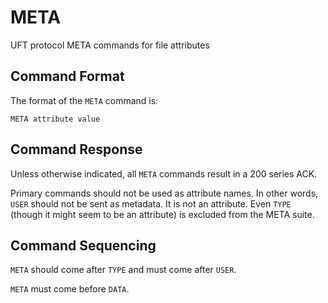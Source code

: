 # META

UFT protocol META commands for file attributes

## Command Format

The format of the `META` command is:

    META attribute value

## Command Response

Unless otherwise indicated,
all `META` commands result in a 200 series ACK.

Primary commands should not be used as attribute names.
In other words, `USER` should not be sent as metadata. It is not
an attribute. Even `TYPE` (though it might seem to be an attribute)
is excluded from the META suite.

## Command Sequencing

`META` should come after `TYPE` and must come after `USER`.

`META` must come before `DATA`.


